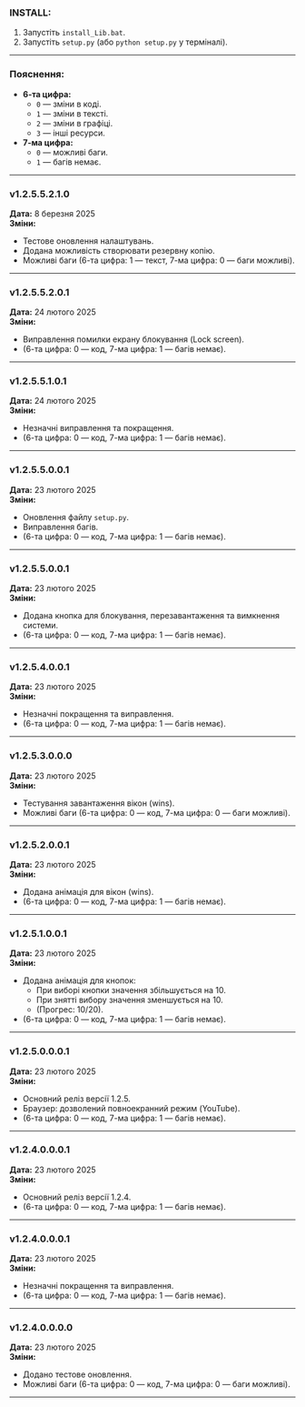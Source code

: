 ### INSTALL:
1. Запустіть `install_Lib.bat`.
2. Запустіть `setup.py` (або `python setup.py` у терміналі).

---

### Пояснення:
- **6-та цифра:**  
  - `0` — зміни в коді.  
  - `1` — зміни в тексті.  
  - `2` — зміни в графіці.  
  - `3` — інші ресурси.  
- **7-ма цифра:**  
  - `0` — можливі баги.  
  - `1` — багів немає.  




---

### **v1.2.5.5.2.1.0**  
**Дата:** 8 березня 2025  
**Зміни:**  
- Тестове оновлення налаштувань.  
- Додана можливість створювати резервну копію.  
- Можливі баги (6-та цифра: 1 — текст, 7-ма цифра: 0 — баги можливі).  

---

### **v1.2.5.5.2.0.1**  
**Дата:** 24 лютого 2025  
**Зміни:**  
- Виправлення помилки екрану блокування (Lock screen).  
- (6-та цифра: 0 — код, 7-ма цифра: 1 — багів немає).  

---

### **v1.2.5.5.1.0.1**  
**Дата:** 24 лютого 2025  
**Зміни:**  
- Незначні виправлення та покращення.  
- (6-та цифра: 0 — код, 7-ма цифра: 1 — багів немає).  

---

### **v1.2.5.5.0.0.1**  
**Дата:** 23 лютого 2025  
**Зміни:**  
- Оновлення файлу `setup.py`.  
- Виправлення багів.  
- (6-та цифра: 0 — код, 7-ма цифра: 1 — багів немає).  

---

### **v1.2.5.5.0.0.1**  
**Дата:** 23 лютого 2025  
**Зміни:**  
- Додана кнопка для блокування, перезавантаження та вимкнення системи.  
- (6-та цифра: 0 — код, 7-ма цифра: 1 — багів немає).  

---

### **v1.2.5.4.0.0.1**  
**Дата:** 23 лютого 2025  
**Зміни:**  
- Незначні покращення та виправлення.  
- (6-та цифра: 0 — код, 7-ма цифра: 1 — багів немає).  

---

### **v1.2.5.3.0.0.0**  
**Дата:** 23 лютого 2025  
**Зміни:**  
- Тестування завантаження вікон (wins).  
- Можливі баги (6-та цифра: 0 — код, 7-ма цифра: 0 — баги можливі).  

---

### **v1.2.5.2.0.0.1**  
**Дата:** 23 лютого 2025  
**Зміни:**  
- Додана анімація для вікон (wins).  
- (6-та цифра: 0 — код, 7-ма цифра: 1 — багів немає).  

---

### **v1.2.5.1.0.0.1**  
**Дата:** 23 лютого 2025  
**Зміни:**  
- Додана анімація для кнопок:  
  - При виборі кнопки значення збільшується на 10.  
  - При знятті вибору значення зменшується на 10.  
  - (Прогрес: 10/20).  
- (6-та цифра: 0 — код, 7-ма цифра: 1 — багів немає).  

---

### **v1.2.5.0.0.0.1**  
**Дата:** 23 лютого 2025  
**Зміни:**  
- Основний реліз версії 1.2.5.  
- Браузер: дозволений повноекранний режим (YouTube).  
- (6-та цифра: 0 — код, 7-ма цифра: 1 — багів немає).  

---

### **v1.2.4.0.0.0.1**  
**Дата:** 23 лютого 2025  
**Зміни:**  
- Основний реліз версії 1.2.4.  
- (6-та цифра: 0 — код, 7-ма цифра: 1 — багів немає).  

---

### **v1.2.4.0.0.0.1**  
**Дата:** 23 лютого 2025  
**Зміни:**  
- Незначні покращення та виправлення.  
- (6-та цифра: 0 — код, 7-ма цифра: 1 — багів немає).  

---

### **v1.2.4.0.0.0.0**  
**Дата:** 23 лютого 2025  
**Зміни:**  
- Додано тестове оновлення.  
- Можливі баги (6-та цифра: 0 — код, 7-ма цифра: 0 — баги можливі).  

---
